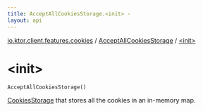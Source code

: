 ```yaml
---
title: AcceptAllCookiesStorage.<init> - 
layout: api
---
```


<div class='api-docs-breadcrumbs'><a href="../index.html">io.ktor.client.features.cookies</a> / <a href="index.html">AcceptAllCookiesStorage</a> / <a href="./-init-.html">&lt;init&gt;</a></div>

# &lt;init&gt;

<div class="signature"><code><span class="identifier">AcceptAllCookiesStorage</span><span class="symbol">(</span><span class="symbol">)</span></code></div>

<a href="../-cookies-storage/index.html">CookiesStorage</a> that stores all the cookies in an in-memory map.

